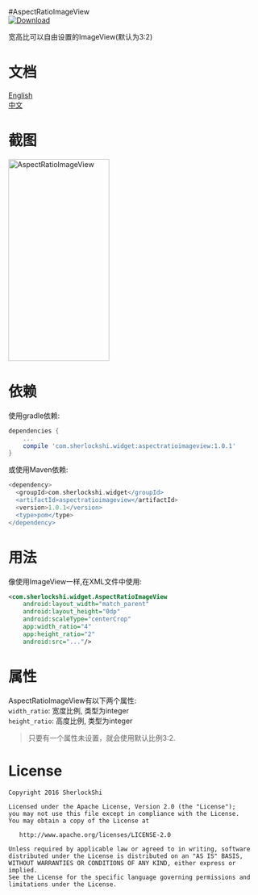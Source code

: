 #AspectRatioImageView  
[ ![Download](https://api.bintray.com/packages/sherlockshi/android-widgets/AspectRatioImageView/images/download.svg) ](https://bintray.com/sherlockshi/android-widgets/AspectRatioImageView/_latestVersion)

宽高比可以自由设置的ImageView(默认为3:2)

# 文档
[English](./README.md)  
[中文](./README_cn.md)

# 截图
<img src="http://7xlpfl.com1.z0.glb.clouddn.com/16-9-30/83520279.jpg" width="200" height="400" alt="AspectRatioImageView"/>

# 依赖
使用gradle依赖:
```groovy
dependencies {
    ...
    compile 'com.sherlockshi.widget:aspectratioimageview:1.0.1'
}
```

或使用Maven依赖:
```groovy
<dependency>
  <groupId>com.sherlockshi.widget</groupId>
  <artifactId>aspectratioimageview</artifactId>
  <version>1.0.1</version>
  <type>pom</type>
</dependency>
```

# 用法
像使用ImageView一样,在XML文件中使用:
```xml
<com.sherlockshi.widget.AspectRatioImageView
    android:layout_width="match_parent"
    android:layout_height="0dp"
    android:scaleType="centerCrop"
    app:width_ratio="4"
    app:height_ratio="2"
    android:src="..."/>
```

# 属性
AspectRatioImageView有以下两个属性:  
`width_ratio`: 宽度比例, 类型为integer  
`height_ratio`: 高度比例, 类型为integer  

> 只要有一个属性未设置，就会使用默认比例3:2.

# License
```
Copyright 2016 SherlockShi

Licensed under the Apache License, Version 2.0 (the "License");
you may not use this file except in compliance with the License.
You may obtain a copy of the License at

   http://www.apache.org/licenses/LICENSE-2.0

Unless required by applicable law or agreed to in writing, software
distributed under the License is distributed on an "AS IS" BASIS,
WITHOUT WARRANTIES OR CONDITIONS OF ANY KIND, either express or implied.
See the License for the specific language governing permissions and
limitations under the License.
```